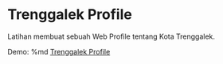 # Trenggalek Profile
Latihan membuat sebuah Web Profile tentang Kota Trenggalek.

Demo: %md <a href="https://trenggalek.netlify.app/" target="_blank">Trenggalek Profile</a>
